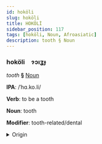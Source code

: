 ```yaml
---
id: hoköli
slug: hoköli
title: HOKÖLİ
sidebar_position: 117
tags: [hoköli, Noun, Afroasiatic]
description: tooth § Noun
---
```


### hoköli&emsp;<span kind="abugida">ɂɔıʓɟ</span>

*tooth* **§** [Noun](../../tags/Noun)

**IPA**: /ˈhɑ.ko.li/

**Verb**: to be a tooth

**Noun**: tooth

**Modifier**: tooth-related/dental

<details>
    <summary>Origin</summary>
    Hausa haƙōrī /há.kʼóː.ɽíː/<br/>
    <em>Afroasiatic Language Family</em>
</details>